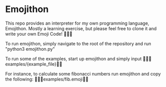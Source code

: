 # Emojithon

This repo provides an interpreter for my own programming language, Emojithon. Mostly a learning exercise, but please feel free to clone it and write your own Emoji Code! 🦜🦜🦜

To run emojithon, simply navigate to the root of the repository and run "python3 emojithon.py"

To run some of the examples, start up emojithon and simply input 🌚🐣💬examples/{example_file}💬🐓

For instance, to calculate some fibonacci numbers run emojithon and copy the following: 🌚🐣💬examples/fib.emoji💬🐓
